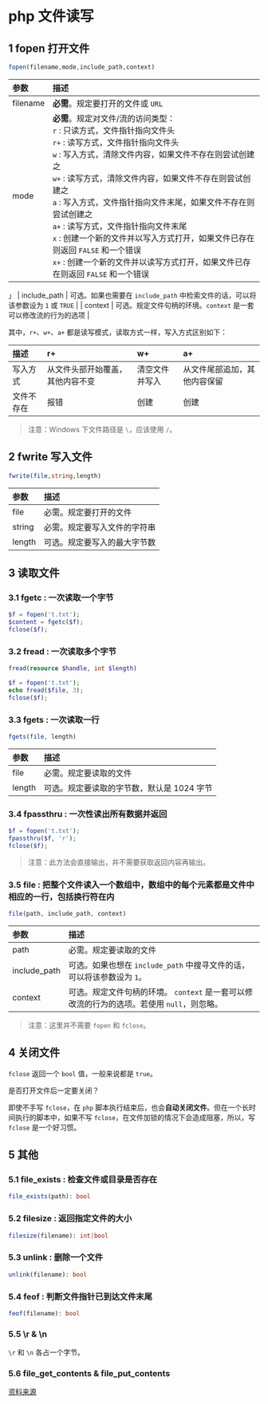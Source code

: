 # php 文件读写

## 1 fopen 打开文件

```php
fopen(filename,mode,include_path,context)
```

| 参数 | 描述 |
| :-- | :-- |
| filename | **必需**。规定要打开的文件或 `URL` |
| mode | **必需**。规定对文件/流的访问类型：<br/>`r` : 只读方式，文件指针指向文件头<br/>`r+` : 读写方式，文件指针指向文件头<br/>`w` : 写入方式，清除文件内容，如果文件不存在则尝试创建之<br/>`w+` : 读写方式，清除文件内容，如果文件不存在则尝试创建之<br/>`a` : 写入方式，文件指针指向文件末尾，如果文件不存在则尝试创建之<br/>`a+` : 读写方式，文件指针指向文件末尾<br/>`x` : 创建一个新的文件并以写入方式打开，如果文件已存在则返回 `FALSE` 和一个错误<br/>`x+` : 创建一个新的文件并以读写方式打开，如果文件已存在则返回 `FALSE` 和一个错误 |
」
| include_path | 可选。如果也需要在 `include_path` 中检索文件的话，可以将该参数设为 `1` 或 `TRUE` |
| context | 可选。规定文件句柄的环境。`context` 是一套可以修改流的行为的选项 |

其中，`r+`、`w+`、`a+` 都是读写模式，读取方式一样，写入方式区别如下：

| 描述 | r+ | w+ | a+ |
| :-- | :-- | :-- | :-- |
| 写入方式 | 从文件头部开始覆盖，其他内容不变 | 清空文件并写入 | 从文件尾部追加，其他内容保留 |
| 文件不存在 | 报错 | 创建 | 创建 |

> 注意：Windows 下文件路径是 `\`，应该使用 `/`。

## 2 fwrite 写入文件

```php
fwrite(file,string,length)
```

| 参数 | 描述 |
| :-- | :-- |
| file | 必需。规定要打开的文件 |
| string | 必需。规定要写入文件的字符串 |
| length | 可选。规定要写入的最大字节数 |

## 3 读取文件

### 3.1 fgetc : 一次读取一个字节

```php
$f = fopen('t.txt');
$content = fgetc($f);
fclose($f);
```

### 3.2 fread : 一次读取多个字节

```php
fread(resource $handle, int $length)
```

```php
$f = fopen('t.txt');
echo fread($file, 3);
fclose($f);
```

### 3.3 fgets : 一次读取一行

```php
fgets(file, length)
```

| 参数 | 描述 |
| :-- | :-- |
| file | 必需。规定要读取的文件 |
| length | 可选。规定要读取的字节数，默认是 1024 字节 |

### 3.4 fpassthru : 一次性读出所有数据并返回

```php
$f = fopen('t.txt');
fpassthru($f, 'r');
fclose($f);
```

> 注意：此方法会直接输出，并不需要获取返回内容再输出。

### 3.5 file : 把整个文件读入一个数组中，数组中的每个元素都是文件中相应的一行，包括换行符在内

```php
file(path, include_path, context)
```

| 参数 | 描述 |
| :-- | :-- |
| path | 必需。规定要读取的文件 |
| include_path | 可选。如果也想在 `include_path` 中搜寻文件的话，可以将该参数设为 `1`。 |
| context | 可选。规定文件句柄的环境。 `context` 是一套可以修改流的行为的选项。若使用 `null`，则忽略。 |

> 注意：这里并不需要 `fopen` 和 `fclose`。

## 4 关闭文件

`fclose` 返回一个 `bool` 值，一般来说都是 `true`。

是否打开文件后一定要关闭？

即使不手写 `fclose`，在 `php` 脚本执行结束后，也会**自动关闭文件**。但在一个长时间执行的脚本中，如果不写 `fclose`，在文件加锁的情况下会造成阻塞，所以，写 `fclose` 是一个好习惯。

## 5 其他

### 5.1 file_exists : 检查文件或目录是否存在

```php
file_exists(path): bool
```

### 5.2 filesize : 返回指定文件的大小

```php
filesize(filename): int|bool
```

### 5.3 unlink : 删除一个文件

```php
unlink(filename): bool
```

### 5.4 feof : 判断文件指针已到达文件末尾

```php
feof(filename): bool
```

### 5.5 \r & \n

`\r` 和 `\n` 各占一个字节。

### 5.6 file_get_contents & file_put_contents


[资料来源](https://www.runoob.com/php/php-ref-filesystem.html)